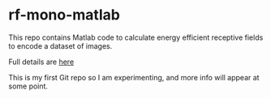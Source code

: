 rf-mono-matlab
==============

This repo contains Matlab code to calculate energy efficient receptive fields to encode a dataset of images.

Full details are [here](http://www.inferencelab.com/energy-efficient-receptive-field-code/)

This is my first Git repo so I am experimenting, and more info will appear at some point.
